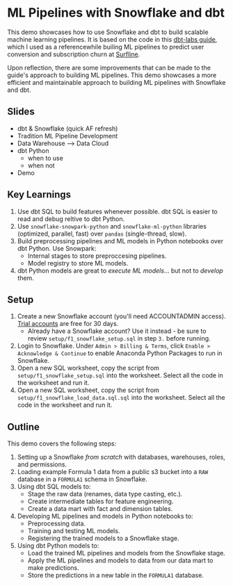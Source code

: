 # ML Pipelines with Snowflake and dbt
This demo showcases how to use Snowflake and dbt to build scalable machine learning pipelines. It is based on the code in this [dbt-labs guide](https://docs.getdbt.com/guides/dbt-python-snowpark?step=1), which I used as a referencewhile builing ML pipelines to predict user conversion and subscription churn at [Surfline](https://www.surfline.com).

Upon reflection, there are some improvements that can be made to the guide's approach to building ML pipelines. This demo showcases a more efficient and maintainable approach to building ML pipelines with Snowflake and dbt.

## Slides
- dbt & Snowflake (quick AF refresh)
- Tradition ML Pipeline Development
- Data Warehouse --> Data Cloud
- dbt Python
  - when to use
  - when not
- Demo

## Key Learnings

1. Use dbt SQL to build features whenever possible. dbt SQL is easier to read and debug reltive to dbt Python.
2. Use `snowflake-snowpark-python` and `snowflake-ml-python` libraries (optimized, parallel, fast) over `pandas` (single-thread, slow).
3. Build preprocessing pipelines and ML models in Python notebooks over dbt Python. Use Snowpark:
   - Internal stages to store preproccesing pipelines.
   - Model registry to store ML models.
4. dbt Python models are great to *execute ML models*... but not to *develop* them.

## Setup
1. Create a new Snowflake account (you'll need ACCOUNTADMIN access). [Trial accounts](https://www.snowflake.com/free-trial/) are free for 30 days.
   - Already have a Snowflake account? Use it instead - be sure to review `setup/f1_snowflake_setup.sql` in step `3.` before running.
2. Login to Snowflake. Under `Admin > Billing & Terms`, click `Enable > Acknowledge & Continue` to enable Anaconda Python Packages to run in Snowflake.
3. Open a new SQL worksheet, copy the script from `setup/f1_snowflake_setup.sql` into the worksheet. Select all the code in the worksheet and run it.
4. Open a new SQL worksheet, copy the script from `setup/f1_snowflake_load_data.sql.sql` into the worksheet. Select all the code in the worksheet and run it.

## Outline
This demo covers the following steps:
1. Setting up a Snowflake *from scratch* with databases, warehouses, roles, and permissions.
2. Loading example Formula 1 data from a public s3 bucket into a `RAW` database in a `FORMULA1` schema in Snowflake.
3. Using dbt SQL models to:
   - Stage the raw data (renames, data type casting, etc.).
   - Create intermediate tables for feature engineering.
   - Create a data mart with fact and dimension tables.
4. Developing ML pipelines and models in Python notebooks to:
   - Preprocessing data.
   - Training and testing ML models.
   - Registering the trained models to a Snowflake stage.
5. Using dbt Python models to:
   - Load the trained ML pipelines and models from the Snowflake stage.
   - Apply the ML pipelines and models to data from our data mart to make predictions.
   - Store the predictions in a new table in the `FORMULA1` database.
